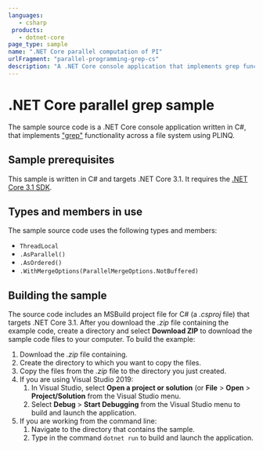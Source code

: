 ```yaml
---
languages:
   - csharp
 products:
   - dotnet-core
page_type: sample
name: ".NET Core parallel computation of PI"
urlFragment: "parallel-programming-grep-cs"
description: "A .NET Core console application that implements grep functionality across a file system using PLINQ."
---
```


# .NET Core parallel grep sample

The sample source code is a .NET Core console application written in C#, that implements ["grep"](https://en.wikipedia.org/wiki/Grep) functionality across a file system using PLINQ.

## Sample prerequisites

This sample is written in C# and targets .NET Core 3.1. It requires the [.NET Core 3.1 SDK](https://dotnet.microsoft.com/download/dotnet-core/3.1).

## Types and members in use

The sample source code uses the following types and members:

- `ThreadLocal`
- `.AsParallel()`
- `.AsOrdered()`
- `.WithMergeOptions(ParallelMergeOptions.NotBuffered)`

## Building the sample

The source code includes an MSBuild project file for C# (a *.csproj* file) that targets .NET Core 3.1. After you download the *.zip* file containing the example code, create a directory and select **Download ZIP** to download the sample code files to your computer. To build the example:

1. Download the *.zip* file containing.
2. Create the directory to which you want to copy the files.
3. Copy the files from the *.zip* file to the directory you just created.
4. If you are using Visual Studio 2019:
   1. In Visual Studio, select **Open a project or solution** (or **File** > **Open** > **Project/Solution** from the Visual Studio menu.
   2. Select **Debug** > **Start Debugging** from the Visual Studio menu to build and launch the application.
5. If you are working from the command line:
   1. Navigate to the directory that contains the sample.
   2. Type in the command `dotnet run` to build and launch the application.
